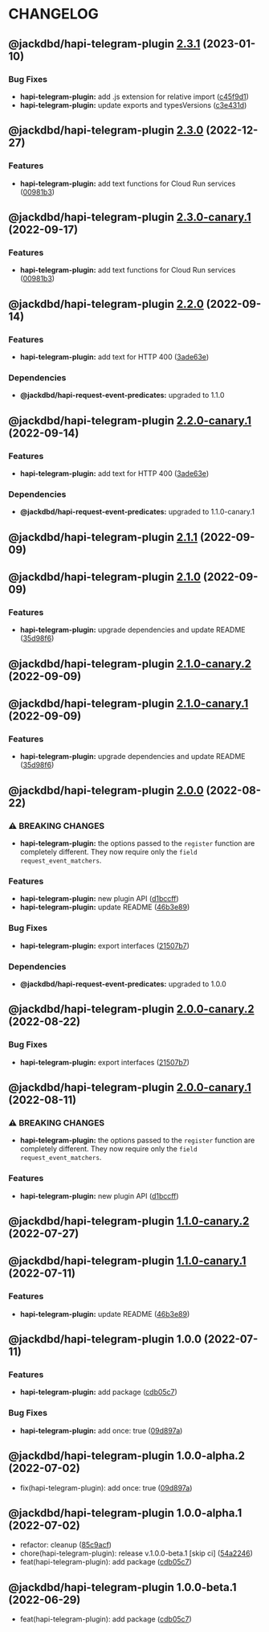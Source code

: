 # CHANGELOG

## @jackdbd/hapi-telegram-plugin [2.3.1](https://github.com/jackdbd/matsuri/compare/@jackdbd/hapi-telegram-plugin@2.3.0...@jackdbd/hapi-telegram-plugin@2.3.1) (2023-01-10)


### Bug Fixes

* **hapi-telegram-plugin:** add .js extension for relative import ([c45f9d1](https://github.com/jackdbd/matsuri/commit/c45f9d1d48a854e467baed63c2a8a24bd8a760a0))
* **hapi-telegram-plugin:** update exports and typesVersions ([c3e431d](https://github.com/jackdbd/matsuri/commit/c3e431d3e7e239d5d0984182cb6d700e5c6cae18))

## @jackdbd/hapi-telegram-plugin [2.3.0](https://github.com/jackdbd/matsuri/compare/@jackdbd/hapi-telegram-plugin@2.2.0...@jackdbd/hapi-telegram-plugin@2.3.0) (2022-12-27)


### Features

* **hapi-telegram-plugin:** add text functions for Cloud Run services ([00981b3](https://github.com/jackdbd/matsuri/commit/00981b3aa9dacbff61aaa0da8edbd94e0ac12c69))

## @jackdbd/hapi-telegram-plugin [2.3.0-canary.1](https://github.com/jackdbd/matsuri/compare/@jackdbd/hapi-telegram-plugin@2.2.0...@jackdbd/hapi-telegram-plugin@2.3.0-canary.1) (2022-09-17)


### Features

* **hapi-telegram-plugin:** add text functions for Cloud Run services ([00981b3](https://github.com/jackdbd/matsuri/commit/00981b3aa9dacbff61aaa0da8edbd94e0ac12c69))

## @jackdbd/hapi-telegram-plugin [2.2.0](https://github.com/jackdbd/matsuri/compare/@jackdbd/hapi-telegram-plugin@2.1.1...@jackdbd/hapi-telegram-plugin@2.2.0) (2022-09-14)


### Features

* **hapi-telegram-plugin:** add text for HTTP 400 ([3ade63e](https://github.com/jackdbd/matsuri/commit/3ade63e58edf4380295c1a6049d281bf583e1944))



### Dependencies

* **@jackdbd/hapi-request-event-predicates:** upgraded to 1.1.0

## @jackdbd/hapi-telegram-plugin [2.2.0-canary.1](https://github.com/jackdbd/matsuri/compare/@jackdbd/hapi-telegram-plugin@2.1.1...@jackdbd/hapi-telegram-plugin@2.2.0-canary.1) (2022-09-14)


### Features

* **hapi-telegram-plugin:** add text for HTTP 400 ([3ade63e](https://github.com/jackdbd/matsuri/commit/3ade63e58edf4380295c1a6049d281bf583e1944))



### Dependencies

* **@jackdbd/hapi-request-event-predicates:** upgraded to 1.1.0-canary.1

## @jackdbd/hapi-telegram-plugin [2.1.1](https://github.com/jackdbd/matsuri/compare/@jackdbd/hapi-telegram-plugin@2.1.0...@jackdbd/hapi-telegram-plugin@2.1.1) (2022-09-09)

## @jackdbd/hapi-telegram-plugin [2.1.0](https://github.com/jackdbd/matsuri/compare/@jackdbd/hapi-telegram-plugin@2.0.0...@jackdbd/hapi-telegram-plugin@2.1.0) (2022-09-09)


### Features

* **hapi-telegram-plugin:** upgrade dependencies and update README ([35d98f6](https://github.com/jackdbd/matsuri/commit/35d98f6c94f7c57b89ab547bdd21316ac1bf2055))

## @jackdbd/hapi-telegram-plugin [2.1.0-canary.2](https://github.com/jackdbd/matsuri/compare/@jackdbd/hapi-telegram-plugin@2.1.0-canary.1...@jackdbd/hapi-telegram-plugin@2.1.0-canary.2) (2022-09-09)

## @jackdbd/hapi-telegram-plugin [2.1.0-canary.1](https://github.com/jackdbd/matsuri/compare/@jackdbd/hapi-telegram-plugin@2.0.0...@jackdbd/hapi-telegram-plugin@2.1.0-canary.1) (2022-09-09)


### Features

* **hapi-telegram-plugin:** upgrade dependencies and update README ([35d98f6](https://github.com/jackdbd/matsuri/commit/35d98f6c94f7c57b89ab547bdd21316ac1bf2055))

## @jackdbd/hapi-telegram-plugin [2.0.0](https://github.com/jackdbd/matsuri/compare/@jackdbd/hapi-telegram-plugin@1.0.0...@jackdbd/hapi-telegram-plugin@2.0.0) (2022-08-22)


### ⚠ BREAKING CHANGES

* **hapi-telegram-plugin:** the options passed to the `register` function are
completely different. They now require only the `field request_event_matchers`.

### Features

* **hapi-telegram-plugin:** new plugin API ([d1bccff](https://github.com/jackdbd/matsuri/commit/d1bccff7ae8d081c839a5d57e0ec75b9aa654366))
* **hapi-telegram-plugin:** update README ([46b3e89](https://github.com/jackdbd/matsuri/commit/46b3e8960c0d210bd7cdedf54bf240bea3933cd7))


### Bug Fixes

* **hapi-telegram-plugin:** export interfaces ([21507b7](https://github.com/jackdbd/matsuri/commit/21507b7416919ee037221b29eeb41d8002b82787))



### Dependencies

* **@jackdbd/hapi-request-event-predicates:** upgraded to 1.0.0

## @jackdbd/hapi-telegram-plugin [2.0.0-canary.2](https://github.com/jackdbd/matsuri/compare/@jackdbd/hapi-telegram-plugin@2.0.0-canary.1...@jackdbd/hapi-telegram-plugin@2.0.0-canary.2) (2022-08-22)


### Bug Fixes

* **hapi-telegram-plugin:** export interfaces ([21507b7](https://github.com/jackdbd/matsuri/commit/21507b7416919ee037221b29eeb41d8002b82787))

## @jackdbd/hapi-telegram-plugin [2.0.0-canary.1](https://github.com/jackdbd/matsuri/compare/@jackdbd/hapi-telegram-plugin@1.1.0-canary.2...@jackdbd/hapi-telegram-plugin@2.0.0-canary.1) (2022-08-11)


### ⚠ BREAKING CHANGES

* **hapi-telegram-plugin:** the options passed to the `register` function are
completely different. They now require only the `field request_event_matchers`.

### Features

* **hapi-telegram-plugin:** new plugin API ([d1bccff](https://github.com/jackdbd/matsuri/commit/d1bccff7ae8d081c839a5d57e0ec75b9aa654366))

## @jackdbd/hapi-telegram-plugin [1.1.0-canary.2](https://github.com/jackdbd/matsuri/compare/@jackdbd/hapi-telegram-plugin@1.1.0-canary.1...@jackdbd/hapi-telegram-plugin@1.1.0-canary.2) (2022-07-27)

## @jackdbd/hapi-telegram-plugin [1.1.0-canary.1](https://github.com/jackdbd/matsuri/compare/@jackdbd/hapi-telegram-plugin@1.0.0...@jackdbd/hapi-telegram-plugin@1.1.0-canary.1) (2022-07-11)


### Features

* **hapi-telegram-plugin:** update README ([46b3e89](https://github.com/jackdbd/matsuri/commit/46b3e8960c0d210bd7cdedf54bf240bea3933cd7))

## @jackdbd/hapi-telegram-plugin 1.0.0 (2022-07-11)


### Features

* **hapi-telegram-plugin:** add package ([cdb05c7](https://github.com/jackdbd/matsuri/commit/cdb05c7867637075f9618983cf378c01e61c4945))


### Bug Fixes

* **hapi-telegram-plugin:** add once: true ([09d897a](https://github.com/jackdbd/matsuri/commit/09d897a837ab66f375658656c2218ecd3dc69470))

## @jackdbd/hapi-telegram-plugin 1.0.0-alpha.2 (2022-07-02)

* fix(hapi-telegram-plugin): add once: true ([09d897a](https://github.com/jackdbd/matsuri/commit/09d897a))

## @jackdbd/hapi-telegram-plugin 1.0.0-alpha.1 (2022-07-02)

* refactor: cleanup ([85c9acf](https://github.com/jackdbd/matsuri/commit/85c9acf))
* chore(hapi-telegram-plugin): release v.1.0.0-beta.1 [skip ci] ([54a2246](https://github.com/jackdbd/matsuri/commit/54a2246))
* feat(hapi-telegram-plugin): add package ([cdb05c7](https://github.com/jackdbd/matsuri/commit/cdb05c7))

## @jackdbd/hapi-telegram-plugin 1.0.0-beta.1 (2022-06-29)

* feat(hapi-telegram-plugin): add package ([cdb05c7](https://github.com/jackdbd/matsuri/commit/cdb05c7))
